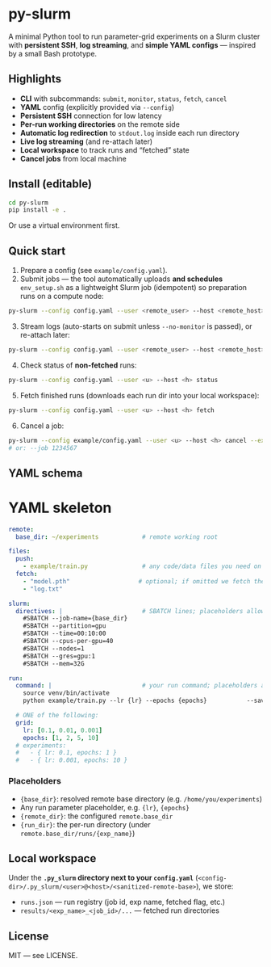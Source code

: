 # py-slurm

A minimal Python tool to run parameter-grid experiments on a Slurm cluster with **persistent SSH**, **log streaming**, and **simple YAML configs** — inspired by a small Bash prototype.

## Highlights

- **CLI** with subcommands: `submit`, `monitor`, `status`, `fetch`, `cancel`
- **YAML** config (explicitly provided via `--config`)
- **Persistent SSH** connection for low latency
- **Per-run working directories** on the remote side
- **Automatic log redirection** to `stdout.log` inside each run directory
- **Live log streaming** (and re-attach later)
- **Local workspace** to track runs and “fetched” state
- **Cancel jobs** from local machine

## Install (editable)

```bash
cd py-slurm
pip install -e .
```

Or use a virtual environment first.

## Quick start

1) Prepare a config (see `example/config.yaml`).  
2) Submit jobs — the tool automatically uploads **and schedules** `env_setup.sh` as a lightweight Slurm job (idempotent) so preparation runs on a compute node:

```bash
py-slurm --config config.yaml --user <remote_user> --host <remote_host> --password-env SLURM_PASS submit  # optional; otherwise you'll be prompted
```

3) Stream logs (auto-starts on submit unless `--no-monitor` is passed), or re-attach later:

```bash
py-slurm --config config.yaml --user <remote_user> --host <remote_host> monitor --exp exp_lr_0.01_epochs_5  # or --job <jobid>
```

4) Check status of **non-fetched** runs:

```bash
py-slurm --config config.yaml --user <u> --host <h> status
```

5) Fetch finished runs (downloads each run dir into your local workspace):

```bash
py-slurm --config config.yaml --user <u> --host <h> fetch
```

6) Cancel a job:

```bash
py-slurm --config example/config.yaml --user <u> --host <h> cancel --exp exp_lr_0.01_epochs_5
# or: --job 1234567
```

## YAML schema

# YAML skeleton
```yaml
remote:
  base_dir: ~/experiments            # remote working root

files:
  push:
    - example/train.py               # any code/data files you need on remote
  fetch:
    - "model.pth"                   # optional; if omitted we fetch the entire run dir
    - "log.txt"

slurm:
  directives: |                      # SBATCH lines; placeholders allowed
    #SBATCH --job-name={base_dir}
    #SBATCH --partition=gpu
    #SBATCH --time=00:10:00
    #SBATCH --cpus-per-gpu=40
    #SBATCH --nodes=1
    #SBATCH --gres=gpu:1
    #SBATCH --mem=32G

run:
  command: |                         # your run command; placeholders allowed
    source venv/bin/activate
    python example/train.py --lr {lr} --epochs {epochs}           --save_model "{run_dir}/model.pth" --log_file "{run_dir}/log.txt"

  # ONE of the following:
  grid:
    lr: [0.1, 0.01, 0.001]
    epochs: [1, 2, 5, 10]
  # experiments:
  #   - { lr: 0.1, epochs: 1 }
  #   - { lr: 0.001, epochs: 10 }
```

### Placeholders

- `{base_dir}`: resolved remote base directory (e.g. `/home/you/experiments`)
- Any run parameter placeholder, e.g. `{lr}`, `{epochs}`
- `{remote_dir}`: the configured `remote.base_dir`
- `{run_dir}`: the per-run directory (under `remote.base_dir/runs/{exp_name}`)

## Local workspace

Under the **`.py_slurm` directory next to your `config.yaml`** (`<config-dir>/.py_slurm/<user>@<host>/<sanitized-remote-base>`), we store:
- `runs.json` — run registry (job id, exp name, fetched flag, etc.)
- `results/<exp_name>_<job_id>/...` — fetched run directories

## License

MIT — see LICENSE.
